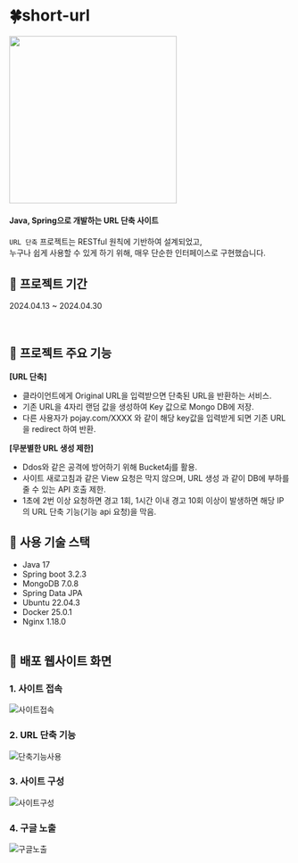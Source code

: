 # 🍀short-url

<img  src="https://github.com/hubls/short-url/assets/18051516/da1e3b3f-dd9a-4d6a-a9d8-07971fd447bc" height="300px" width="300px"></p>

#### Java, Spring으로 개발하는 URL 단축 사이트

`URL 단축` 프로젝트는 RESTful 원칙에 기반하여 설계되었고, </br>
누구나 쉽게 사용할 수 있게 하기 위해, 매우 단순한 인터페이스로 구현했습니다.
</br>

## 🎯 프로젝트 기간
2024.04.13 ~ 2024.04.30

 </br>

## 🚀 프로젝트 주요 기능

**[URL 단축]**
- 클라이언트에게 Original URL을 입력받으면 단축된 URL을 반환하는 서비스.
- 기존 URL을 4자리 랜덤 값을 생성하여 Key 값으로 Mongo DB에 저장.
- 다른 사용자가 pojay.com/XXXX 와 같이 해당 key값을 입력받게 되면 기존 URL을 redirect 하여 반환.

**[무분별한 URL 생성 제한]**
- Ddos와 같은 공격에 방어하기 위해  Bucket4j를 활용.
- 사이트 새로고침과 같은 View 요청은 막지 않으며, URL 생성 과 같이 DB에 부하를 줄 수 있는 API 호출 제한.
- 1초에 2번 이상 요청하면 경고 1회, 1시간 이내 경고 10회 이상이 발생하면 해당 IP의 URL 단축 기능(기능 api 요청)을 막음.

## 📑 사용 기술 스택
- Java 17
- Spring boot 3.2.3
- MongoDB 7.0.8
- Spring Data JPA
- Ubuntu 22.04.3
- Docker 25.0.1
- Nginx 1.18.0
  <br></br>

## 🚀 배포 웹사이트 화면

### 1. **사이트 접속**

![사이트접속](https://github.com/hubls/short-url/assets/18051516/ccf9bd28-5e9a-443d-81b3-bdb4bb8ca2b1)

### 2. **URL 단축 기능**

![단축기능사용](https://github.com/hubls/short-url/assets/18051516/f1f03187-218a-47c7-8227-dcd8bda7f56f)

### 3. **사이트 구성**

![사이트구성](https://github.com/hubls/short-url/assets/18051516/ce914812-ba5f-44bd-8c84-ae53f62bcbf1)

### 4. **구글 노출**

![구글노출](https://github.com/hubls/short-url/assets/18051516/5c68fbd4-91ba-4bcb-8901-2cdcc95cf8e1)
